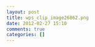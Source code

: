 ```yaml
---
layout: post
title: wps_clip_image26862.png
date: 2012-02-27 15:10
comments: true
categories: []
---
```



